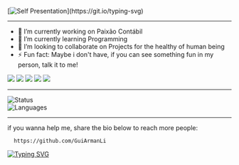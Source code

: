 [![Self Presentation](https://readme-typing-svg.herokuapp.com?font=Fira+Code&duration=2000&pause=2000&color=EFD81D&vCenter=true&width=510&lines=Sup%2C+I'm+Guilherme+Pessa;Can+see+more+about+me%3F+Explore+my+profile!)](https://git.io/typing-svg)

<hr>

- 🔭 I’m currently working on Paixão Contábil
- 🌱 I’m currently learning Programming
- 👯 I’m looking to collaborate on Projects for the healthy of human being
- ⚡ Fun fact: Maybe i don't have, if you can see something fun in my person, talk it to me!

  
<a href="mailto:guilhermepessa@gmail.com?subject=Contato do GitHub"><img src="https://img.shields.io/badge/Gmail-D14836?style=for-the-badge&logo=gmail&logoColor=white"></a>
<a href="https://www.linkedin.com/in/guilherme-santana-pessa-5a6a72170/"><img src="https://img.shields.io/badge/LinkedIn-0077B5?style=for-the-badge&logo=linkedin&logoColor=white"></a>
<a href=""><img src="https://img.shields.io/badge/WhatsApp-25D366?style=for-the-badge&logo=whatsapp&logoColor=white"></a>
<a href="https://www.instagram.com/guiarmanli/"><img src="https://img.shields.io/badge/Instagram-E4405F?style=for-the-badge&logo=instagram&logoColor=white"></a>
<a href="https://open.spotify.com/playlist/73Gysjf4l548TnFtlf1xHp?si=bnVbSVNjS8WpsVDzZLfvUQ&utm_source=whatsapp"><img src="https://img.shields.io/badge/Spotify-1ED760?&style=for-the-badge&logo=spotify&logoColor=white"></a>

<hr>

![Status](https://github-readme-stats.vercel.app/api?username=GuiArmanLi&show_icons=true&theme=merko&hide_border=false&title_color=000000&text_color=000000&bg_color=f7df1e&icon_color=000000&)
<br>
![Languages](https://github-readme-stats.vercel.app/api/top-langs/?username=GuiArmanLi&layout=compact)

<hr>

if you wanna help me, share the bio below to reach more people:
```
  https://github.com/GuiArmanLi
```
[![Typing SVG](https://readme-typing-svg.demolab.com?font=Fira+Code&size=24&duration=2000&pause=3000&vCenter=true&width=1500&height=100&lines=A+vida+feliz+consiste+na+tranquilidade+da+mente+-+C%C3%ADcero;A+vida+n%C3%A3o+%C3%A9+um+problema+a+ser+resolvido%2C+mas+uma+realidade+a+ser+experimentada+-+Soren+Kierkegaard;O+mundo+%C3%A9+um+livro%2C+e+quem+fica+sentado+em+casa+l%C3%AA+somente+uma+p%C3%A1gina+-+Santo+Agostinho;Exige+muito+de+ti+e+espera+pouco+dos+outros.+Assim%2C+evitar%C3%A1s+muitos+aborrecimentos+-+Conf%C3%BAcio;Acredite+em+milagres%2C+mas+n%C3%A3o+dependa+deles+-+Immanuel+Kant;Existe+apenas+um+bem%2C+o+conhecimento%2C+e+um+mal%2C+a+ignor%C3%A2ncia+-+S%C3%B3crates;A+ess%C3%AAncia+do+conhecimento+consiste+em+aplic%C3%A1-lo%2C+uma+vez+possu%C3%ADdo+-+Conf%C3%BAcio;O+inferno+s%C3%A3o+os+outros+-+Jean-Paul+Sartre;N%C3%A3o+se+pode+pisar+duas+vezes+no+mesmo+rio+-+Her%C3%A1clito;As+leis+da+natureza+s%C3%A3o+apenas+os+pensamentos+matem%C3%A1ticos+de+Deus+-+Euclides+de+Alexandria)](https://git.io/typing-svg)
